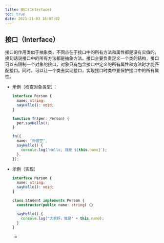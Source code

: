 ```yaml
---
title: 接口(Interface)
toc: true
date: 2021-11-03 16:07:02
---
```


## 接口（Interface）

接口的作用类似于抽象类，不同点在于接口中的所有方法和属性都是没有实值的，换句话说接口中的所有方法都是抽象方法。接口主要负责定义一个类的结构，接口可以去限制一个对象的接口，对象只有包含接口中定义的所有属性和方法时才能匹配接口。同时，可以让一个类去实现接口，实现接口时类中要保护接口中的所有属性。

- 示例（检查对象类型）：

  ```typescript
  interface Person {
    name: string;
    sayHello(): void;
  }

  function fn(per: Person) {
    per.sayHello();
  }

  fn({
    name: "孙悟空",
    sayHello() {
      console.log(`Hello, 我是 ${this.name}`);
    },
  });
  ```

- 示例（实现）

  ```typescript
  interface Person {
    name: string;
    sayHello(): void;
  }

  class Student implements Person {
    constructor(public name: string) {}

    sayHello() {
      console.log("大家好，我是" + this.name);
    }
  }
  ```

  -
